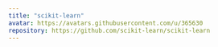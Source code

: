```yaml
---
title: "scikit-learn"
avatar: https://avatars.githubusercontent.com/u/365630
repository: https://github.com/scikit-learn/scikit-learn
---
```

